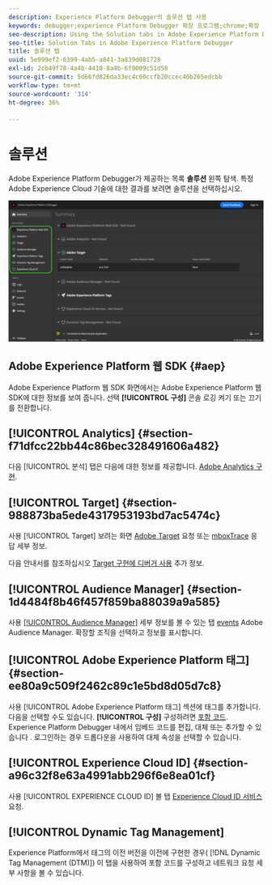 ```yaml
---
description: Experience Platform Debugger의 솔루션 탭 사용
keywords: debugger;experience Platform Debugger 확장 프로그램;chrome;확장 프로그램;요약;지우기;요청;솔루션;솔루션;정보;analytics;target;audience manager;media optimizer;amo;id 서비스
seo-description: Using the Solution tabs in Adobe Experience Platform Debugger
seo-title: Solution Tabs in Adobe Experience Platform Debugger
title: 솔루션 탭
uuid: 5e999ef2-6399-4ab5-a841-3a839d081728
exl-id: 2cb49f78-4a4b-4410-8a4b-6f9009c51d58
source-git-commit: 5d66fd826da33ec4c60ccfb20ccec40b265edcbb
workflow-type: tm+mt
source-wordcount: '314'
ht-degree: 36%

---
```


# 솔루션

Adobe Experience Platform Debugger가 제공하는 목록 **솔루션** 왼쪽 탐색. 특정 Adobe Experience Cloud 기술에 대한 결과를 보려면 솔루션을 선택하십시오.

![디버거 UI에 표시되는 사용 가능한 솔루션 목록](../images/solutions/overview/left-nav.png)

## Adobe Experience Platform 웹 SDK {#aep}

Adobe Experience Platform 웹 SDK 화면에서는 Adobe Experience Platform 웹 SDK에 대한 정보를 보여 줍니다. 선택 **[!UICONTROL 구성]** 콘솔 로깅 켜기 또는 끄기를 전환합니다.

## [!UICONTROL Analytics] {#section-f71dfcc22bb44c86bec328491606a482}

다음 [!UICONTROL 분석] 탭은 다음에 대한 정보를 제공합니다. [Adobe Analytics 구현](https://experienceleague.adobe.com/docs/analytics/implementation/home.html).

## [!UICONTROL Target] {#section-988873ba5ede4317953193bd7ac5474c}

사용 [!UICONTROL Target] 보려는 화면 [Adobe Target](https://experienceleague.adobe.com/docs/target/using/target-home.html) 요청 또는 [mboxTrace](https://experienceleague.adobe.com/docs/target/using/activities/troubleshoot-activities/content-trouble.html#section_256FCF7C14BB435BA2C68049EF0BA99E) 응답 세부 정보.

다음 안내서를 참조하십시오 [Target 구현에 디버거 사용](./target.md) 추가 정보.

## [!UICONTROL Audience Manager] {#section-1d4484f8b46f457f859ba88039a9a585}

사용 [[!UICONTROL Audience Manager]](https://experienceleague.adobe.com/docs/audience-manager/user-guide/aam-home.html) 세부 정보를 볼 수 있는 탭 [events](https://experienceleague.adobe.com/docs/audience-manager/user-guide/api-and-sdk-code/dcs/dcs-event-calls/dcs-event-calls.html) Adobe Audience Manager. 확장할 조직을 선택하고 정보를 표시합니다.

## [!UICONTROL Adobe Experience Platform 태그] {#section-ee80a9c509f2462c89c1e5bd8d05d7c8}

사용 [!UICONTROL Adobe Experience Platform 태그] 섹션에 태그를 추가합니다. 다음을 선택할 수도 있습니다. **[!UICONTROL 구성]** 구성하려면 [포함 코드](../../tags/ui/publishing/environments.md#embed-code). Experience Platform Debugger 내에서 임베드 코드를 편집, 대체 또는 추가할 수 있습니다 . 로그인하는 경우 드롭다운을 사용하여 대체 속성을 선택할 수 있습니다.

## [!UICONTROL Experience Cloud ID] {#section-a96c32f8e63a4991abb296f6e8ea01cf}

사용 [!UICONTROL EXPERIENCE CLOUD ID] 볼 탭 [Experience Cloud ID 서비스](https://experienceleague.adobe.com/docs/id-service/using/home.html) 요청.

## [!UICONTROL Dynamic Tag Management]

Experience Platform에서 태그의 이전 버전을 이전에 구현한 경우( [!DNL Dynamic Tag Management (DTM)]) 이 탭을 사용하여 포함 코드를 구성하고 네트워크 요청 세부 사항을 볼 수 있습니다.
